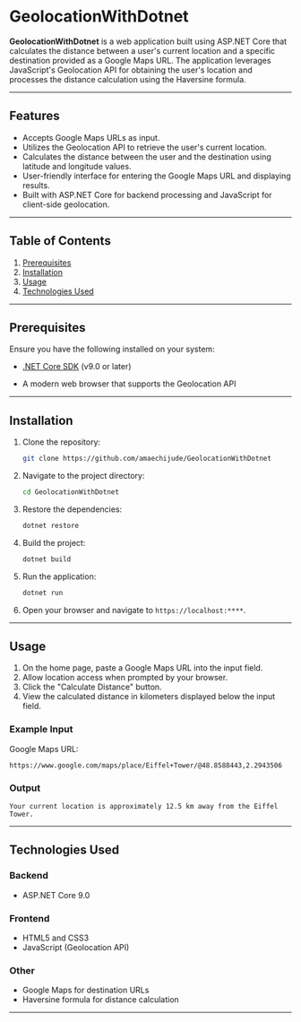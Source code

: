 # GeolocationWithDotnet

**GeolocationWithDotnet** is a web application built using ASP.NET Core that calculates the distance between a user's current location and a specific destination provided as a Google Maps URL. The application leverages JavaScript's Geolocation API for obtaining the user's location and processes the distance calculation using the Haversine formula.

---

## Features

- Accepts Google Maps URLs as input.
- Utilizes the Geolocation API to retrieve the user's current location.
- Calculates the distance between the user and the destination using latitude and longitude values.
- User-friendly interface for entering the Google Maps URL and displaying results.
- Built with ASP.NET Core for backend processing and JavaScript for client-side geolocation.

---

## Table of Contents

1. [Prerequisites](#prerequisites)
2. [Installation](#installation)
3. [Usage](#usage)
4. [Technologies Used](#technologies-used)
---

## Prerequisites

Ensure you have the following installed on your system:

- [.NET Core SDK](https://dotnet.microsoft.com/download) (v9.0 or later)

- A modern web browser that supports the Geolocation API

---

## Installation

1. Clone the repository:
   ```bash
   git clone https://github.com/amaechijude/GeolocationWithDotnet
   ```

2. Navigate to the project directory:
   ```bash
   cd GeolocationWithDotnet
   ```

3. Restore the dependencies:
   ```bash
   dotnet restore
   ```

4. Build the project:
   ```bash
   dotnet build
   ```

5. Run the application:
   ```bash
   dotnet run
   ```

6. Open your browser and navigate to `https://localhost:****`.

---

## Usage

1. On the home page, paste a Google Maps URL into the input field.
2. Allow location access when prompted by your browser.
3. Click the "Calculate Distance" button.
4. View the calculated distance in kilometers displayed below the input field.

### Example Input

Google Maps URL:
```
https://www.google.com/maps/place/Eiffel+Tower/@48.8588443,2.2943506
```

### Output

```
Your current location is approximately 12.5 km away from the Eiffel Tower.
```

---

## Technologies Used

### Backend
- ASP.NET Core 9.0

### Frontend
- HTML5 and CSS3
- JavaScript (Geolocation API)

### Other
- Google Maps for destination URLs
- Haversine formula for distance calculation

---


